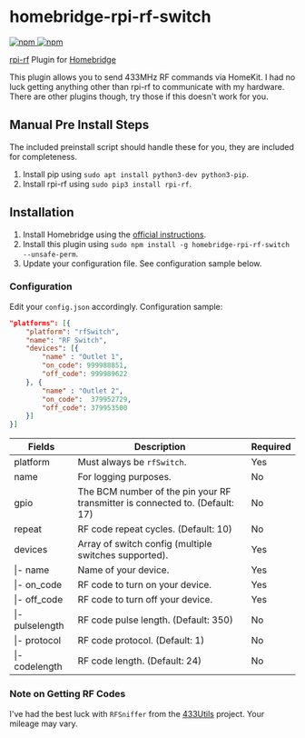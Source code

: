 # homebridge-rpi-rf-switch

[![npm](https://img.shields.io/npm/v/homebridge-rpi-rf-switch) ![npm](https://img.shields.io/npm/dt/homebridge-rpi-rf-switch)](https://www.npmjs.com/package/homebridge-rpi-rf-switch)

[rpi-rf](https://pypi.org/project/rpi-rf/) Plugin for [Homebridge](https://github.com/nfarina/homebridge)

This plugin allows you to send 433MHz RF commands via HomeKit. I had no luck getting anything other than rpi-rf to communicate with my hardware. There are other plugins though, try those if this doesn't work for you.

## Manual Pre Install Steps

The included preinstall script should handle these for you, they are included for completeness.

1. Install pip using `sudo apt install python3-dev python3-pip`.
2. Install rpi-rf using `sudo pip3 install rpi-rf`.

## Installation

1. Install Homebridge using the [official instructions](https://github.com/homebridge/homebridge/wiki).
2. Install this plugin using `sudo npm install -g homebridge-rpi-rf-switch --unsafe-perm`.
3. Update your configuration file. See configuration sample below.

### Configuration

Edit your `config.json` accordingly. Configuration sample:

```json
"platforms": [{
    "platform": "rfSwitch",
    "name": "RF Switch",
    "devices": [{
        "name" : "Outlet 1",
        "on_code": 999988851,
        "off_code": 999989622
    }, {
        "name" : "Outlet 2",
        "on_code":  379952729,
        "off_code": 379953500
    }]
}]
```

| Fields             | Description                                                                  | Required |
|--------------------|------------------------------------------------------------------------------|----------|
| platform           | Must always be `rfSwitch`.                                                   | Yes      |
| name               | For logging purposes.                                                        | No       |
| gpio               | The BCM number of the pin your RF transmitter is connected to. (Default: 17) | No       |
| repeat             | RF code repeat cycles. (Default: 10)                                         | No       |
| devices            | Array of switch config (multiple switches supported).                        | Yes      |
| \|- name           | Name of your device.                                                         | Yes      |
| \|- on_code        | RF code to turn on your device.                                              | Yes      |
| \|- off_code       | RF code to turn off your device.                                             | Yes      |
| \|- pulselength    | RF code pulse length. (Default: 350)                                         | No       |
| \|- protocol       | RF code protocol. (Default: 1)                                               | No       |
| \|- codelength     | RF code length. (Default: 24)                                                | No       |

### Note on Getting RF Codes

I've had the best luck with `RFSniffer` from the [433Utils](https://github.com/ninjablocks/433Utils) project. Your mileage may vary.
